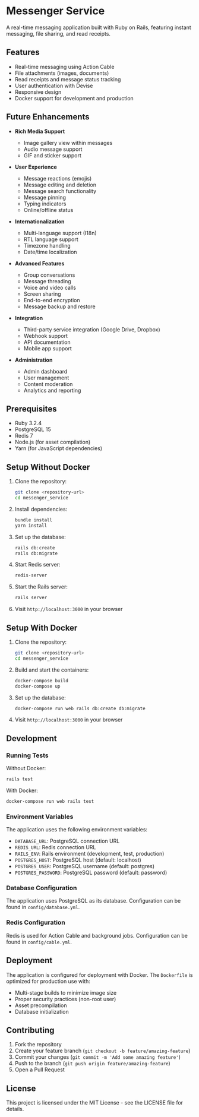 # Messenger Service

A real-time messaging application built with Ruby on Rails, featuring instant messaging, file sharing, and read receipts.

## Features

- Real-time messaging using Action Cable
- File attachments (images, documents)
- Read receipts and message status tracking
- User authentication with Devise
- Responsive design
- Docker support for development and production

## Future Enhancements

- **Rich Media Support**
  - Image gallery view within messages
  - Audio message support
  - GIF and sticker support

- **User Experience**
  - Message reactions (emojis)
  - Message editing and deletion
  - Message search functionality
  - Message pinning
  - Typing indicators
  - Online/offline status

- **Internationalization**
  - Multi-language support (I18n)
  - RTL language support
  - Timezone handling
  - Date/time localization

- **Advanced Features**
  - Group conversations
  - Message threading
  - Voice and video calls
  - Screen sharing
  - End-to-end encryption
  - Message backup and restore

- **Integration**
  - Third-party service integration (Google Drive, Dropbox)
  - Webhook support
  - API documentation
  - Mobile app support

- **Administration**
  - Admin dashboard
  - User management
  - Content moderation
  - Analytics and reporting

## Prerequisites

- Ruby 3.2.4
- PostgreSQL 15
- Redis 7
- Node.js (for asset compilation)
- Yarn (for JavaScript dependencies)

## Setup Without Docker

1. Clone the repository:
   ```bash
   git clone <repository-url>
   cd messenger_service
   ```

2. Install dependencies:
   ```bash
   bundle install
   yarn install
   ```

3. Set up the database:
   ```bash
   rails db:create
   rails db:migrate
   ```

4. Start Redis server:
   ```bash
   redis-server
   ```

5. Start the Rails server:
   ```bash
   rails server
   ```

6. Visit `http://localhost:3000` in your browser

## Setup With Docker

1. Clone the repository:
   ```bash
   git clone <repository-url>
   cd messenger_service
   ```

2. Build and start the containers:
   ```bash
   docker-compose build
   docker-compose up
   ```

3. Set up the database:
   ```bash
   docker-compose run web rails db:create db:migrate
   ```

4. Visit `http://localhost:3000` in your browser

## Development

### Running Tests

Without Docker:
```bash
rails test
```

With Docker:
```bash
docker-compose run web rails test
```

### Environment Variables

The application uses the following environment variables:

- `DATABASE_URL`: PostgreSQL connection URL
- `REDIS_URL`: Redis connection URL
- `RAILS_ENV`: Rails environment (development, test, production)
- `POSTGRES_HOST`: PostgreSQL host (default: localhost)
- `POSTGRES_USER`: PostgreSQL username (default: postgres)
- `POSTGRES_PASSWORD`: PostgreSQL password (default: password)

### Database Configuration

The application uses PostgreSQL as its database. Configuration can be found in `config/database.yml`.

### Redis Configuration

Redis is used for Action Cable and background jobs. Configuration can be found in `config/cable.yml`.

## Deployment

The application is configured for deployment with Docker. The `Dockerfile` is optimized for production use with:

- Multi-stage builds to minimize image size
- Proper security practices (non-root user)
- Asset precompilation
- Database initialization

## Contributing

1. Fork the repository
2. Create your feature branch (`git checkout -b feature/amazing-feature`)
3. Commit your changes (`git commit -m 'Add some amazing feature'`)
4. Push to the branch (`git push origin feature/amazing-feature`)
5. Open a Pull Request

## License

This project is licensed under the MIT License - see the LICENSE file for details.
